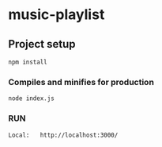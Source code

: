 # music-playlist

## Project setup
```
npm install
```

### Compiles and minifies for production
```
node index.js
```

### RUN
```
Local:   http://localhost:3000/
```